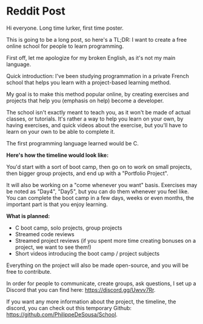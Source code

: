 # Reddit Post

Hi everyone. Long time lurker, first time poster.

This is going to be a long post, so here's a TL;DR: I want to create a free online school for people to learn programming.

First off, let me apologize for my broken English, as it's not my main language.

Quick introduction: I've been studying programmation in a private French school that helps you learn with a project-based learning method.

My goal is to make this method popular online, by creating exercises and projects that help you (emphasis on help) become a developer.

The school isn't exactly meant to teach you, as it won't be made of actual classes, or tutorials. It's rather a way to help you learn on your own, by having exercises, and quick videos about the exercise, but you'll have to learn on your own to be able to complete it.

The first programming language learned would be C.

**Here's how the timeline would look like:**

You'd start with a sort of boot camp, then go on to work on small projects, then bigger group projects, and end up with a "Portfolio Project".

It will also be working on a "come whenever you want" basis. Exercises may be noted as "Day4", "Day5", but you can do them whenever you feel like. You can complete the boot camp in a few days, weeks or even months, the important part is that you enjoy learning.

**What is planned:**

- C boot camp, solo projects, group projects
- Streamed code reviews
- Streamed project reviews (if you spent more time creating bonuses on a project, we want to see them!)
- Short videos introducing the boot camp / project subjects

Everything on the project will also be made open-source, and you will be free to contribute.

In order for people to communicate, create groups, ask questions, I set up a Discord that you can find here:
https://discord.gg/Uwvv7Rr.

If you want any more information about the project, the timeline, the discord, you can check out this temporary Github: https://github.com/PhilippeDeSousa/School.
